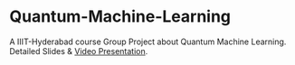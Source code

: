# Quantum-Machine-Learning
A IIIT-Hyderabad course Group Project about Quantum Machine Learning. Detailed Slides &amp; [Video Presentation](https://drive.google.com/file/d/1F0qmTFdWWaNTbZC_jALDq_fesiEiu7cR/view). 

